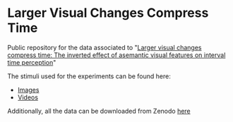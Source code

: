 # Larger Visual Changes Compress Time
Public repository for the data associated to "[Larger visual changes compress time: The inverted effect of asemantic visual features on interval time perception](https://journals.plos.org/plosone/article?id=10.1371/journal.pone.0265591#sec016)"

The stimuli used for the experiments can be found here: 
- [Images](https://drive.google.com/file/d/1Lvjmk5GS9-RQOmFZYPIEaVzPv8nfFy5Z/view?usp=sharing)
- [Videos](https://drive.google.com/file/d/1LtfRuScg-HQ5PrUn8AYEUrYEeC-l1Q8-/view?usp=sharing)

Additionally, all the data can be downloaded from Zenodo [here](https://zenodo.org/record/6340237)
